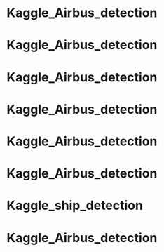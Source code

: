 # Kaggle_Airbus_detection
# Kaggle_Airbus_detection
# Kaggle_Airbus_detection
# Kaggle_Airbus_detection
# Kaggle_Airbus_detection
# Kaggle_Airbus_detection
# Kaggle_ship_detection
# Kaggle_Airbus_detection
